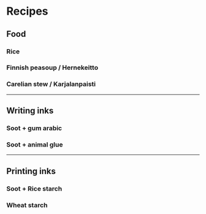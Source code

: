 # Recipes

## Food

### Rice


### Finnish peasoup / Hernekeitto


### Carelian stew / Karjalanpaisti

---

## Writing inks

### Soot + gum arabic

### Soot + animal glue

---

## Printing inks

### Soot + Rice starch

### Wheat starch 

